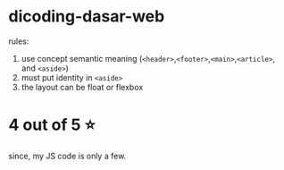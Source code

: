 # dicoding-dasar-web

rules:
1. use concept semantic meaning (```<header>```,```<footer>```,```<main>```,```<article>```, and ```<aside>```)
2. must put identity in ```<aside>```
3. the layout can be float or flexbox

# 4 out of 5 ⭐

since, my JS code is only a few.

